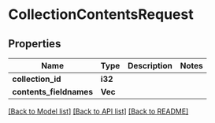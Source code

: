 # CollectionContentsRequest

## Properties

Name | Type | Description | Notes
------------ | ------------- | ------------- | -------------
**collection_id** | **i32** |  | 
**contents_fieldnames** | **Vec<String>** |  | 

[[Back to Model list]](../README.md#documentation-for-models) [[Back to API list]](../README.md#documentation-for-api-endpoints) [[Back to README]](../README.md)


